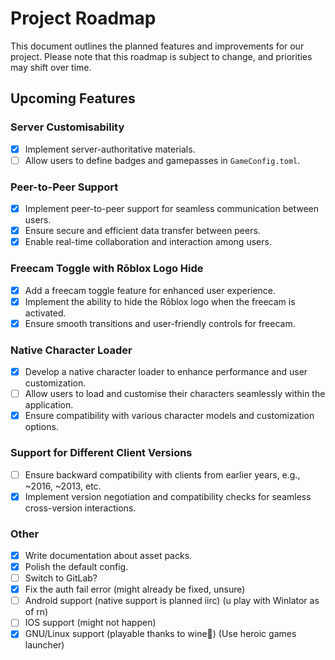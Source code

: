 # Project Roadmap

This document outlines the planned features and improvements for our project. Please note that this roadmap is subject to change, and priorities may shift over time.

## Upcoming Features

### Server Customisability

- [x] Implement server-authoritative materials.
- [ ] Allow users to define badges and gamepasses in `GameConfig.toml`.

### Peer-to-Peer Support

- [x] Implement peer-to-peer support for seamless communication between users.
- [x] Ensure secure and efficient data transfer between peers.
- [x] Enable real-time collaboration and interaction among users.

### Freecam Toggle with Rōblox Logo Hide

- [x] Add a freecam toggle feature for enhanced user experience.
- [x] Implement the ability to hide the Rōblox logo when the freecam is activated.
- [x] Ensure smooth transitions and user-friendly controls for freecam.

### Native Character Loader

- [x] Develop a native character loader to enhance performance and user customization.
- [ ] Allow users to load and customise their characters seamlessly within the application.
- [x] Ensure compatibility with various character models and customization options.

### Support for Different Client Versions

- [ ] Ensure backward compatibility with clients from earlier years, e.g., ~2016, ~2013, etc.
- [x] Implement version negotiation and compatibility checks for seamless cross-version interactions.

### Other

- [x] Write documentation about asset packs.
- [x] Polish the default config.
- [ ] Switch to GitLab?
- [x] Fix the auth fail error (might already be fixed, unsure)
- [ ] Android support (native support is planned iirc) (u play with Winlator as of rn)
- [ ] IOS support (might not happen)
- [x] GNU/Linux support (playable thanks to wine🍷) (Use heroic games launcher)
